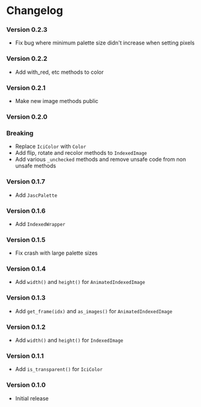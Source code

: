 # Changelog

### Version 0.2.3
- Fix bug where minimum palette size didn't increase when setting pixels

### Version 0.2.2
- Add with_red, etc methods to color

### Version 0.2.1
- Make new image methods public

### Version 0.2.0
### Breaking
- Replace `IciColor` with `Color`
- Add flip, rotate and recolor methods to `IndexedImage`
- Add various `_unchecked` methods and remove unsafe code from non unsafe methods

### Version 0.1.7
- Add `JascPalette`

### Version 0.1.6
- Add `IndexedWrapper` 

### Version 0.1.5
- Fix crash with large palette sizes

### Version 0.1.4
- Add `width()` and `height()` for `AnimatedIndexedImage`

### Version 0.1.3
- Add `get_frame(idx)` and `as_images()` for `AnimatedIndexedImage`

### Version 0.1.2
- Add `width()` and `height()` for `IndexedImage`

### Version 0.1.1
- Add `is_transparent()` for `IciColor`

### Version 0.1.0
- Initial release